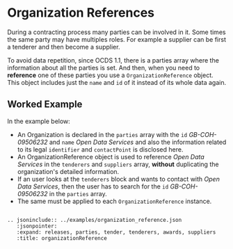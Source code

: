 # Organization References

During a contracting process many parties can be involved in it. Some times the same party may have multiples roles. 
For example a supplier can be first a tenderer and then become a supplier.

To avoid data repetition, since OCDS 1.1, there is a parties array where the information about all the parties is set. 
And then, when you need to **reference** one of these parties you use a `OrganizationReference` object. 
This object includes just the `name` and `id` of it instead of its whole data again.

## Worked Example

In the example below:

* An Organization is declared in the `parties` array with the `id` *GB-COH-09506232* and `name` *Open Data Services* and also
the information related to its legal `identifier` and `contactPoint` is disclosed here.
* An OrganizationReference object is used to reference *Open Data Services* in the `tenderers` and `suppliers` array, 
**without** duplicating the organization's detailed information.
* If an user looks at the `tenderers` block and wants to contact with *Open Data Services*, then the user has to search for
the `id` *GB-COH-09506232* in the `parties` array.
* The same must be applied to each `OrganizationReference` instance. 


```eval_rst

.. jsoninclude:: ../examples/organization_reference.json
   :jsonpointer: 
   :expand: releases, parties, tender, tenderers, awards, suppliers
   :title: organizationReference

```